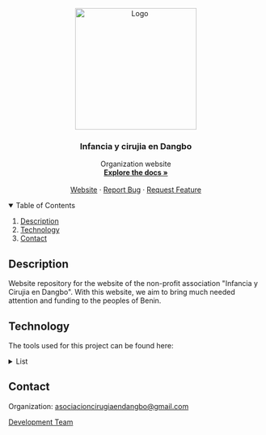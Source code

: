 <p align="center">
  <img src="https://iycdangbo.vercel.app/dangbo_logo.jpg" alt="Logo" width="240">
</p>



  <h3 align="center">Infancia y cirujia en Dangbo</h3>

  <p align="center">
    Organization website
    <br />
    <a href="https://github.com/manuelalferez/readme-template/wiki"><strong>Explore the docs »</strong></a>
    <br />
    <br />
    <a href="https://iycdangbo.vercel.app/">Website</a>
    ·
    <a href="https://github.com/pmascaraque/iycdangbo/issues">Report Bug</a>
    ·
    <a href="https://github.com/pmascaraque/iycdangbo/issues">Request Feature</a>
  </p>



<details open="open">
  <summary>Table of Contents</summary>
  <ol>
    <li><a href="#description">Description</a></li>
    <li><a href="#technology">Technology</a></li>
    <li><a href="#contact">Contact</a></li>
  </ol>
</details>




## Description

Website repository for the website of the non-profit association "Infancia y Cirujia en Dangbo". With this website, we aim to bring much needed attention and funding to the peoples of Benin. 

## Technology

The tools used for this project can be found here:
<details closed="closed">
  <summary>List</summary>
  <ol>
    <li><a href="https://reactjs.org/docs/getting-started.html">React</a></li>
    <li><a href="https://nodejs.org/en/docs/">Node</a></li>
    <li><a href="https://expressjs.com/">Express</a></li>
    <li><a href="https://nextjs.org/docs/getting-started">Next</a></li>
    <li><a href="https://figma.com">Figma</a></li>
    <li><a href="https://stripe.com">Stripe</a></li>
    <li><a href="https://hexo.io/">Hexo</a></li>
    <li><a href="https://swiperjs.com/">Swiper</a></li>
    <li><a href="https://www.npmjs.com/package/react-scroll">React-Scroll</a></li>
  </ol>
</details>


## Contact

Organization: asociacioncirugiaendangbo@gmail.com

[Development Team](https://github.com/pmascaraque/iycdangbo/discussions)



